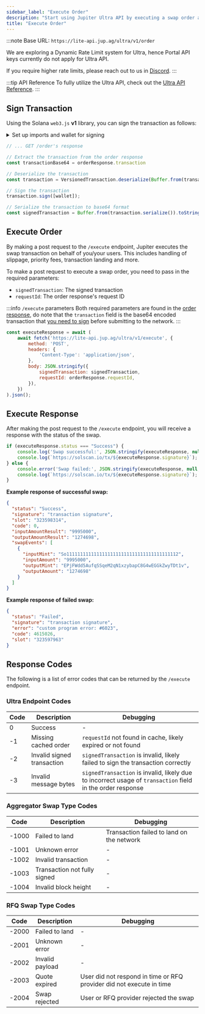 ```yaml
---
sidebar_label: "Execute Order"
description: "Start using Jupiter Ultra API by executing a swap order and getting the execution status."
title: "Execute Order"
---
```


<head>
    <title>Execute Order</title>
    <meta name="twitter:card" content="summary" />
</head>

:::note
Base URL: `https://lite-api.jup.ag/ultra/v1/order`

We are exploring a Dynamic Rate Limit system for Ultra, hence Portal API keys currently do not apply for Ultra API.

If you require higher rate limits, please reach out to us in [Discord](https://discord.gg/jup).
:::

:::tip API Reference
To fully utilize the Ultra API, check out the [Ultra API Reference](/docs/api/ultra-api/execute.api.mdx).
:::

## Sign Transaction

Using the Solana `web3.js` **v1** library, you can sign the transaction as follows:

<details>
  <summary>
    Set up imports and wallet for signing
  </summary>

```bash
npm install @solana/web3.js@1 # Using v1 of web3.js instead of v2
npm install bs58
npm install dotenv # if required for wallet setup
```

:::note
- You can paste in your private key for testing purposes but this is not recommended for production applications.
- If you want to store your private key in the project directly, you can do it via a `.env` file.
:::

To set up a development wallet via `.env` file, you can use the following script.

```jsx
// index.js
import { Keypair } from '@solana/web3.js';
import dotenv from 'dotenv';
require('dotenv').config();

const wallet = Keypair.fromSecretKey(bs58.decode(process.env.PRIVATE_KEY || ''));
```

```bash
# .env
PRIVATE_KEY=""
```

To set up a development wallet via a wallet generated via [Solana CLI](https://solana.com/docs/intro/installation#solana-cli-basics), you can use the following script.

```jsx
import { Keypair } from '@solana/web3.js';
import fs from 'fs';

const privateKeyArray = JSON.parse(fs.readFileSync('/Path/To/.config/solana/id.json', 'utf8').trim());
const wallet = Keypair.fromSecretKey(new Uint8Array(privateKeyArray));
```

</details>

```jsx
// ... GET /order's response

// Extract the transaction from the order response
const transactionBase64 = orderResponse.transaction

// Deserialize the transaction
const transaction = VersionedTransaction.deserialize(Buffer.from(transactionBase64, 'base64'));

// Sign the transaction
transaction.sign([wallet]);

// Serialize the transaction to base64 format
const signedTransaction = Buffer.from(transaction.serialize()).toString('base64');
```

## Execute Order

By making a post request to the `/execute` endpoint, Jupiter executes the swap transaction on behalf of you/your users. This includes handling of slippage, priority fees, transaction landing and more.

To make a post request to execute a swap order, you need to pass in the required parameters:

- `signedTransaction`: The signed transaction
- `requestId`: The order response's request ID

:::info `/execute` parameters
Both required parameters are found in the [order response](/docs/ultra-api/get-order#order-response), do note that the `transaction` field is the base64 encoded transaction that [you need to sign](#sign-transaction) before submitting to the network.
:::

```jsx
const executeResponse = await (
    await fetch('https://lite-api.jup.ag/ultra/v1/execute', {
        method: 'POST',
        headers: {
            'Content-Type': 'application/json',
        },
        body: JSON.stringify({
            signedTransaction: signedTransaction,
            requestId: orderResponse.requestId,
        }),
    })
).json();
```

## Execute Response

After making the post request to the `/execute` endpoint, you will receive a response with the status of the swap.

```jsx
if (executeResponse.status === "Success") {
    console.log('Swap successful:', JSON.stringify(executeResponse, null, 2));
    console.log(`https://solscan.io/tx/${executeResponse.signature}`);
} else {
    console.error('Swap failed:', JSON.stringify(executeResponse, null, 2));
    console.log(`https://solscan.io/tx/${executeResponse.signature}`);
}
```

**Example response of successful swap:**

```json
{
  "status": "Success",
  "signature": "transaction signature",
  "slot": "323598314",
  "code": 0,
  "inputAmountResult": "9995000",
  "outputAmountResult": "1274698",
  "swapEvents": [
    {
      "inputMint": "So11111111111111111111111111111111111111112",
      "inputAmount": "9995000",
      "outputMint": "EPjFWdd5AufqSSqeM2qN1xzybapC8G4wEGGkZwyTDt1v",
      "outputAmount": "1274698"
    }
  ]
}
```

**Example response of failed swap:**

```json
{
  "status": "Failed",
  "signature": "transaction signature",
  "error": "custom program error: #6023",
  "code": 4615026,
  "slot": "323597963"
}
```

## Response Codes

The following is a list of error codes that can be returned by the `/execute` endpoint.

### Ultra Endpoint Codes

| Code | Description | Debugging |
|------|-------------|-----------|
| 0 | Success | - |
| -1 | Missing cached order | `requestId` not found in cache, likely expired or not found |
| -2 | Invalid signed transaction | `signedTransaction` is invalid, likely failed to sign the transaction correctly |
| -3 | Invalid message bytes | `signedTransaction` is invalid, likely due to incorrect usage of `transaction` field in the order response |

### Aggregator Swap Type Codes

| Code | Description | Debugging |
|------|-------------|-----------|
| -1000 | Failed to land | Transaction failed to land on the network |
| -1001 | Unknown error | - |
| -1002 | Invalid transaction | - |
| -1003 | Transaction not fully signed | - |
| -1004 | Invalid block height | - |

### RFQ Swap Type Codes

| Code | Description | Debugging |
|------|-------------|-----------|
| -2000 | Failed to land | - |
| -2001 | Unknown error | - |
| -2002 | Invalid payload | - |
| -2003 | Quote expired | User did not respond in time or RFQ provider did not execute in time |
| -2004 | Swap rejected | User or RFQ provider rejected the swap |
